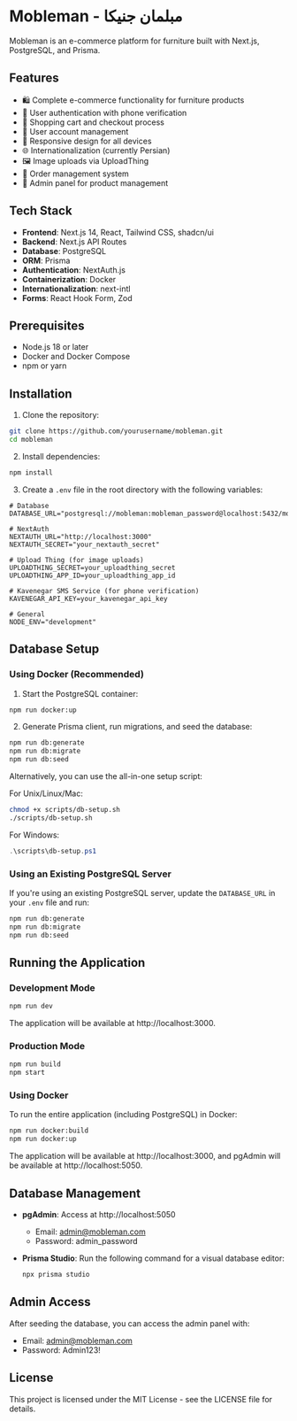 # Mobleman - مبلمان جنیکا

Mobleman is an e-commerce platform for furniture built with Next.js, PostgreSQL, and Prisma.

## Features

- 🛍️ Complete e-commerce functionality for furniture products
- 🔐 User authentication with phone verification
- 🛒 Shopping cart and checkout process
- 👤 User account management
- 📱 Responsive design for all devices
- 🌐 Internationalization (currently Persian)
- 🖼️ Image uploads via UploadThing
- 🧾 Order management system
- 👑 Admin panel for product management

## Tech Stack

- **Frontend**: Next.js 14, React, Tailwind CSS, shadcn/ui
- **Backend**: Next.js API Routes
- **Database**: PostgreSQL
- **ORM**: Prisma
- **Authentication**: NextAuth.js
- **Containerization**: Docker
- **Internationalization**: next-intl
- **Forms**: React Hook Form, Zod

## Prerequisites

- Node.js 18 or later
- Docker and Docker Compose
- npm or yarn

## Installation

1. Clone the repository:

```bash
git clone https://github.com/yourusername/mobleman.git
cd mobleman
```

2. Install dependencies:

```bash
npm install
```

3. Create a `.env` file in the root directory with the following variables:

```
# Database
DATABASE_URL="postgresql://mobleman:mobleman_password@localhost:5432/mobleman_db"

# NextAuth
NEXTAUTH_URL="http://localhost:3000"
NEXTAUTH_SECRET="your_nextauth_secret"

# Upload Thing (for image uploads)
UPLOADTHING_SECRET=your_uploadthing_secret
UPLOADTHING_APP_ID=your_uploadthing_app_id

# Kavenegar SMS Service (for phone verification)
KAVENEGAR_API_KEY=your_kavenegar_api_key

# General
NODE_ENV="development"
```

## Database Setup

### Using Docker (Recommended)

1. Start the PostgreSQL container:

```bash
npm run docker:up
```

2. Generate Prisma client, run migrations, and seed the database:

```bash
npm run db:generate
npm run db:migrate
npm run db:seed
```

Alternatively, you can use the all-in-one setup script:

For Unix/Linux/Mac:
```bash
chmod +x scripts/db-setup.sh
./scripts/db-setup.sh
```

For Windows:
```powershell
.\scripts\db-setup.ps1
```

### Using an Existing PostgreSQL Server

If you're using an existing PostgreSQL server, update the `DATABASE_URL` in your `.env` file and run:

```bash
npm run db:generate
npm run db:migrate
npm run db:seed
```

## Running the Application

### Development Mode

```bash
npm run dev
```

The application will be available at http://localhost:3000.

### Production Mode

```bash
npm run build
npm start
```

### Using Docker

To run the entire application (including PostgreSQL) in Docker:

```bash
npm run docker:build
npm run docker:up
```

The application will be available at http://localhost:3000, and pgAdmin will be available at http://localhost:5050.

## Database Management

- **pgAdmin**: Access at http://localhost:5050
  - Email: admin@mobleman.com
  - Password: admin_password

- **Prisma Studio**: Run the following command for a visual database editor:
  ```bash
  npx prisma studio
  ```

## Admin Access

After seeding the database, you can access the admin panel with:
- Email: admin@mobleman.com
- Password: Admin123!

## License

This project is licensed under the MIT License - see the LICENSE file for details. 